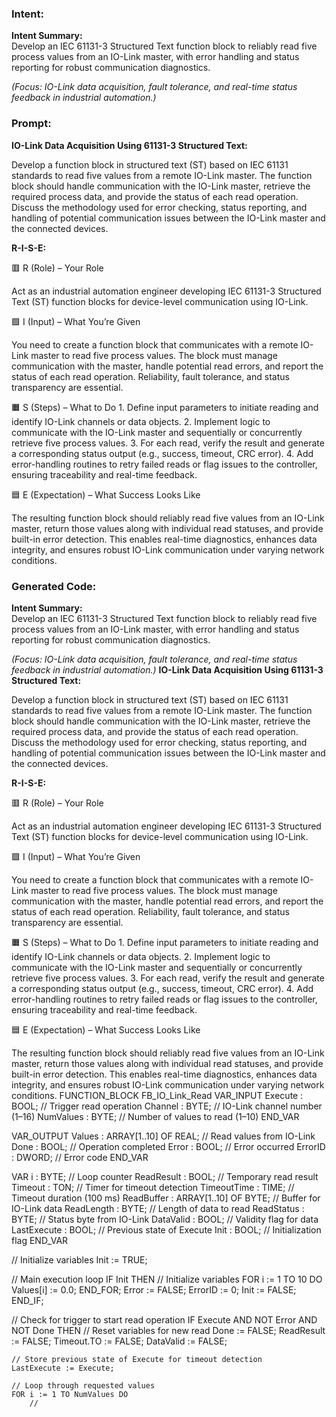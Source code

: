 ### Intent:
**Intent Summary:**  
Develop an IEC 61131-3 Structured Text function block to reliably read five process values from an IO-Link master, with error handling and status reporting for robust communication diagnostics.  

*(Focus: IO-Link data acquisition, fault tolerance, and real-time status feedback in industrial automation.)*

### Prompt:
**IO-Link Data Acquisition Using 61131-3 Structured Text:**

Develop a function block in structured text (ST) based on IEC 61131 standards to read five values from a remote IO-Link master. The function block should handle communication with the IO-Link master, retrieve the required process data, and provide the status of each read operation. Discuss the methodology used for error checking, status reporting, and handling of potential communication issues between the IO-Link master and the connected devices.

**R-I-S-E:**

🟥 R (Role) – Your Role

Act as an industrial automation engineer developing IEC 61131-3 Structured Text (ST) function blocks for device-level communication using IO-Link.

🟩 I (Input) – What You’re Given

You need to create a function block that communicates with a remote IO-Link master to read five process values. The block must manage communication with the master, handle potential read errors, and report the status of each read operation. Reliability, fault tolerance, and status transparency are essential.

🟧 S (Steps) – What to Do
	1.	Define input parameters to initiate reading and identify IO-Link channels or data objects.
	2.	Implement logic to communicate with the IO-Link master and sequentially or concurrently retrieve five process values.
	3.	For each read, verify the result and generate a corresponding status output (e.g., success, timeout, CRC error).
	4.	Add error-handling routines to retry failed reads or flag issues to the controller, ensuring traceability and real-time feedback.

🟦 E (Expectation) – What Success Looks Like

The resulting function block should reliably read five values from an IO-Link master, return those values along with individual read statuses, and provide built-in error detection. This enables real-time diagnostics, enhances data integrity, and ensures robust IO-Link communication under varying network conditions.

### Generated Code:
**Intent Summary:**  
Develop an IEC 61131-3 Structured Text function block to reliably read five process values from an IO-Link master, with error handling and status reporting for robust communication diagnostics.  

*(Focus: IO-Link data acquisition, fault tolerance, and real-time status feedback in industrial automation.)*
**IO-Link Data Acquisition Using 61131-3 Structured Text:**

Develop a function block in structured text (ST) based on IEC 61131 standards to read five values from a remote IO-Link master. The function block should handle communication with the IO-Link master, retrieve the required process data, and provide the status of each read operation. Discuss the methodology used for error checking, status reporting, and handling of potential communication issues between the IO-Link master and the connected devices.

**R-I-S-E:**

🟥 R (Role) – Your Role

Act as an industrial automation engineer developing IEC 61131-3 Structured Text (ST) function blocks for device-level communication using IO-Link.

🟩 I (Input) – What You’re Given

You need to create a function block that communicates with a remote IO-Link master to read five process values. The block must manage communication with the master, handle potential read errors, and report the status of each read operation. Reliability, fault tolerance, and status transparency are essential.

🟧 S (Steps) – What to Do
	1.	Define input parameters to initiate reading and identify IO-Link channels or data objects.
	2.	Implement logic to communicate with the IO-Link master and sequentially or concurrently retrieve five process values.
	3.	For each read, verify the result and generate a corresponding status output (e.g., success, timeout, CRC error).
	4.	Add error-handling routines to retry failed reads or flag issues to the controller, ensuring traceability and real-time feedback.

🟦 E (Expectation) – What Success Looks Like

The resulting function block should reliably read five values from an IO-Link master, return those values along with individual read statuses, and provide built-in error detection. This enables real-time diagnostics, enhances data integrity, and ensures robust IO-Link communication under varying network conditions.
FUNCTION_BLOCK FB_IO_Link_Read
VAR_INPUT
    Execute : BOOL;                      // Trigger read operation
    Channel : BYTE;                      // IO-Link channel number (1–16)
    NumValues : BYTE;                    // Number of values to read (1–10)
END_VAR

VAR_OUTPUT
    Values : ARRAY[1..10] OF REAL;       // Read values from IO-Link
    Done : BOOL;                         // Operation completed
    Error : BOOL;                        // Error occurred
    ErrorID : DWORD;                     // Error code
END_VAR

VAR
    i : BYTE;                            // Loop counter
    ReadResult : BOOL;                   // Temporary read result
    Timeout : TON;                       // Timer for timeout detection
    TimeoutTime : TIME;                  // Timeout duration (100 ms)
    ReadBuffer : ARRAY[1..10] OF BYTE;   // Buffer for IO-Link data
    ReadLength : BYTE;                   // Length of data to read
    ReadStatus : BYTE;                   // Status byte from IO-Link
    DataValid : BOOL;                    // Validity flag for data
    LastExecute : BOOL;                  // Previous state of Execute
    Init : BOOL;                         // Initialization flag
END_VAR

// Initialize variables
Init := TRUE;

// Main execution loop
IF Init THEN
    // Initialize variables
    FOR i := 1 TO 10 DO
        Values[i] := 0.0;
    END_FOR;
    Error := FALSE;
    ErrorID := 0;
    Init := FALSE;
END_IF;

// Check for trigger to start read operation
IF Execute AND NOT Error AND NOT Done THEN
    // Reset variables for new read
    Done := FALSE;
    ReadResult := FALSE;
    Timeout.TO := FALSE;
    DataValid := FALSE;

    // Store previous state of Execute for timeout detection
    LastExecute := Execute;

    // Loop through requested values
    FOR i := 1 TO NumValues DO
        //
